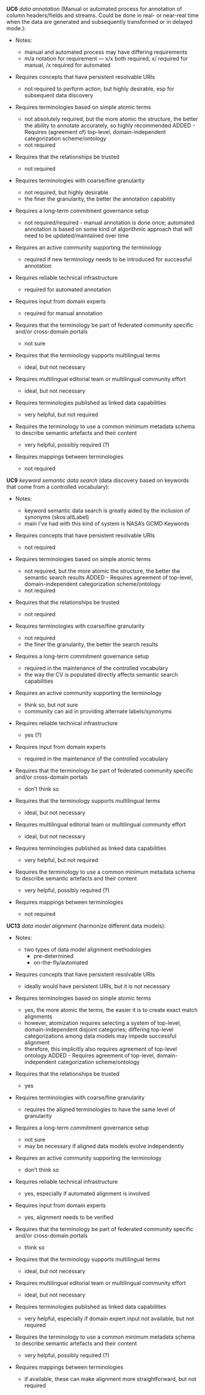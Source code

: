 **UC6** _data annotation_ (Manual or automated process for annotation of column headers/fields and streams. Could be done in real- or near-real time when the data are generated and subsequently transformed or in delayed mode.):

- Notes: 
	- manual and automated process may have differing requirements
	- m/a notation for requirement — x/x both required, x/ required for manual, /x required for automated
	
- Requires concepts that have persistent resolvable URIs
	- not required to perform action, but highly desirable, esp for subsequent data discovery
- Requires terminologies based on simple atomic terms
	- not absolutely required, but the more atomic the structure, the better the ability to annotate accurately, so highly recommended
ADDED - Requires (agreement of) top-level, domain-independent categorization scheme/ontology
	- not required
- Requires that the relationships be trusted
	- not required
- Requires terminologies with coarse/fine granularity
	- not required, but highly desirable
	- the finer the granularity, the better the annotation capability
- Requires a long-term commitment governance setup
	- not required/required - manual annotation is done once; automated annotation is based on some kind of algorithmic approach that will need to be updated/maintained over time
- Requires an active community supporting the terminology
	- required if new terminology needs to be introduced for successful annotation
- Requires reliable technical infrastructure
	- required for automated annotation
- Requires input from domain experts
	- required for manual annotation
- Requires that the terminology be part of federated community specific and/or cross-domain portals
	- not sure
- Requires that the terminology supports multilingual terms
	- ideal, but not necessary
- Requires multilingual editorial team or multilingual community effort
	- ideal, but not necessary
- Requires terminologies published as linked data capabilities
	- very helpful, but not required
- Requires the terminology to use a common minimum metadata schema to describe semantic artefacts and their content
	- very helpful, possibly required (?)
- Requires mappings between terminologies
	- not required


**UC9** _keyword semantic data search_ (data discovery based on keywords that come from a controlled vocabulary):

- Notes: 
	- keyword semantic data search is greatly aided by the inclusion of synonyms (skos:altLabel)
	- main I’ve had with this kind of system is NASA’s GCMD Keywords
	
- Requires concepts that have persistent resolvable URIs
	- not required
- Requires terminologies based on simple atomic terms
	- not required, but the more atomic the structure, the better the semantic search results
ADDED - Requires agreement of top-level, domain-independent categorization scheme/ontology
	- not required
- Requires that the relationships be trusted
	- not required
- Requires terminologies with coarse/fine granularity
	- not required
	- the finer the granularity, the better the search results
- Requires a long-term commitment governance setup
	- required in the maintenance of the controlled vocabulary
	- the way the CV is populated directly affects semantic search capabilities
- Requires an active community supporting the terminology
	- think so, but not sure
	- community can aid in providing alternate labels/synonyms
- Requires reliable technical infrastructure
	- yes (?)
- Requires input from domain experts
	- required in the maintenance of the controlled vocabulary
- Requires that the terminology be part of federated community specific and/or cross-domain portals
	- don’t think so
- Requires that the terminology supports multilingual terms
	- ideal, but not necessary
- Requires multilingual editorial team or multilingual community effort
	- ideal, but not necessary
- Requires terminologies published as linked data capabilities
	- very helpful, but not required
- Requires the terminology to use a common minimum metadata schema to describe semantic artefacts and their content
	- very helpful, possibly required (?)
- Requires mappings between terminologies
	- not required


**UC13** _data model alignment_ (harmonize different data models):

- Notes: 
	- two types of data model alignment methodologies 
		- pre-determined
		- on-the-fly/automated
	
- Requires concepts that have persistent resolvable URIs
	- ideally would have persistent URIs, but it is not necessary
- Requires terminologies based on simple atomic terms
	- yes, the more atomic the terms, the easier it is to create exact match alignments
	- however, atomization requires selecting a system of top-level, domain-independent disjoint categories; differing top-level categorizations among data models may impede successful alignment
	- therefore, this implicitly also requires agreement of top-level ontology
ADDED - Requires agreement of top-level, domain-independent categorization scheme/ontology
- Requires that the relationships be trusted
	- yes
- Requires terminologies with coarse/fine granularity
	- requires the aligned terminologies to have the same level of granularity
- Requires a long-term commitment governance setup
	- not sure
	- may be necessary if aligned data models evolve independently
- Requires an active community supporting the terminology
	- don’t think so
- Requires reliable technical infrastructure
	- yes, especially if automated alignment is involved
- Requires input from domain experts
	- yes, alignment needs to be verified
- Requires that the terminology be part of federated community specific and/or cross-domain portals
	- think so
- Requires that the terminology supports multilingual terms
	- ideal, but not necessary
- Requires multilingual editorial team or multilingual community effort
	- ideal, but not necessary
- Requires terminologies published as linked data capabilities
	- very helpful, especially if domain expert input not available, but not required
- Requires the terminology to use a common minimum metadata schema to describe semantic artefacts and their content
	- very helpful, possibly required (?)
- Requires mappings between terminologies
	- if available, these can make alignment more straightforward, but not required
